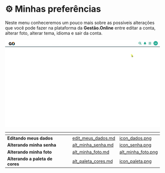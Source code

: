# ⚙️ Minhas preferências

Neste menu conheceremos um pouco mais sobre as possíveis alterações que você pode fazer na plataforma da **Gestão.Online** entre editar a conta, alterar foto, alterar tema, idioma e sair da conta.

![](/erp-v2/assets/minhas_preferencias.gif)

<table data-view="cards">
    <thead>
        <tr>
            <th></th>
            <th></th>
            <th></th>
            <th data-hidden data-card-target data-type="content-ref"></th>
            <th data-hidden data-card-cover data-type="files"></th>
        </tr>
    </thead>
    <tbody>
        <tr>
            <td>
                <strong>Editando meus dados</strong>
            </td>
            <td></td>
            <td></td>
            <td>
                <a href="/erp-v2/minhas_preferencias/edit_meus_dados.md">edit_meus_dados.md</a>
            </td>
            <td>
                <a href="/erp-v2/assets/icon_dados.png">icon_dados.png</a>
            </td>
        </tr>
        <tr>
            <td>
                <strong>Alterando minha senha</strong>
            </td>
            <td></td>
            <td></td>
            <td>
                <a href="/erp-v2/minhas_preferencias/alt_minha_senha.md">alt_minha_senha.md</a>
            </td>
            <td>
                <a href="/erp-v2/assets/icon_senha.png">icon_senha.png</a>
            </td>
        </tr>
        <tr>
            <td>
                <strong>Alterando minha foto</strong>
            </td>
            <td></td>
            <td></td>
            <td>
                <a href="/erp-v2/minhas_preferencias/alt_minha_foto.md">alt_minha_foto.md</a>
            </td>
            <td>
                <a href="/erp-v2/assets/icon_foto.png">alt_minha_foto.png</a>
            </td>
        </tr>
        <tr>
            <td>
                <strong>Alterando a paleta de cores</strong>
            </td>
            <td></td>
            <td></td>
            <td>
                <a href="/erp-v2/minhas_preferencias/alt_paleta_cores.md">alt_paleta_cores.md</a>
            </td>
            <td>
                <a href="/erp-v2/assets/icon_paleta.png">icon_paleta.png</a>
            </td>
        </tr>
    </tbody>
</table>